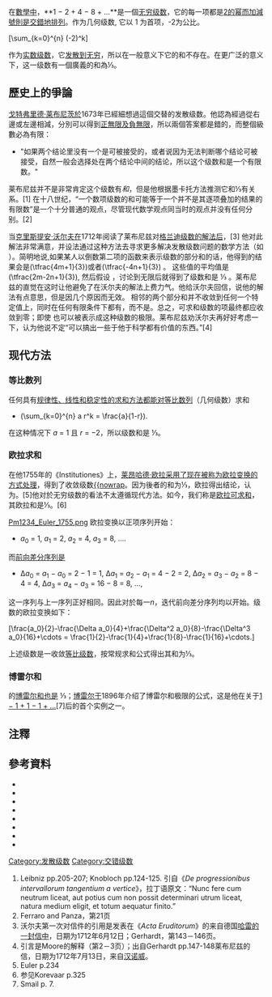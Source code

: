 在[數學中](https://zh.wikipedia.org/wiki/數學 "wikilink")，**1 − 2 + 4 − 8 +
…**是一個[无穷级数](https://zh.wikipedia.org/wiki/无穷级数 "wikilink")，它的每一项都是[2的幂而加減號則是交錯地排列](../Page/2的幂.md "wikilink")。作为几何级数,
它以 1 为首项，-2为公比。

\[\sum_{k=0}^{n} (-2)^k\]

作为[实数级数](../Page/实数.md "wikilink")，它[发散到无穷](../Page/发散级数.md "wikilink")，所以在一般意义下它的和不存在。在更广泛的意义下，这一级数有一個廣義的和為⅓。

## 歷史上的爭論

[戈特弗里德·莱布尼茨於](../Page/戈特弗里德·莱布尼茨.md "wikilink")1673年已經細想過這個交替的发散级数。他認為經過從右邊或左邊相減，分別可以得到[正無限及負無限](https://zh.wikipedia.org/wiki/無窮 "wikilink")，所以兩個答案都是錯的，而整個級數必為有限：

  -
    "如果两个结论里没有一个是可被接受的，或者说因为无法判断哪个结论可被接受，自然一般会选择处在两个结论中间的结论，所以这个级数和是一个有限数。"

莱布尼兹并不是非常肯定这个级数有*和*，但是他根据墨卡托方法推测它和⅓有关系。\[1\]
在十八世纪，“一个数项级数的和可能等于一个并不是其逐项叠加的结果的有限数”是一个十分普通的观点，尽管现代数学观点同当时的观点并没有任何分别。\[2\]

当[克里斯提安·沃尔夫在](https://zh.wikipedia.org/wiki/克里斯提安·沃尔夫_\(哲学家\) "wikilink")1712年阅读了莱布尼兹对[格兰迪级数的解法后](https://zh.wikipedia.org/wiki/格兰迪级数 "wikilink")，\[3\]
他对此解法非常满意，并设法通过这种方法去寻求更多解决发散级数问题的数学方法（如
）。简明地说,如果某人以倒数第二项的函数来表示级数的部分和的话，他得到的结果会是\(\tfrac{4m+1}{3}\)或者\(\tfrac{-4n+1}{3}\)
。 这些值的平均值是\(\tfrac{2m-2n+1}{3}\), 然后假设 ，讨论到无限后就得到了级数和是 ⅓
。莱布尼兹的直觉在这时让他避免了在沃尔夫的解法上费力气。他给沃尔夫回信，说他的解法有点意思，但是因几个原因而无效。
相邻的两个部分和并不收敛到任何一个特定值上，同时在任何有限条件下都有，而不是。总之，可求和级数的项最终都应收敛到零；即使
也可以被表示成这种级数的极限。莱布尼兹劝沃尔夫再好好考虑一下，认为他说不定“可以搞出一些于他于科学都有价值的东西。”\[4\]

## 现代方法

### 等比数列

任何具有[规律性、线性和稳定性的求和方法都能对](https://zh.wikipedia.org/wiki/发散级数#求和方法的特性 "wikilink")[等比数列](../Page/等比数列.md "wikilink")（几何级数）求和

  -
    \(\sum_{k=0}^{n} a r^k = \frac{a}{1-r}\).

在这种情况下 *a* = 1 且 *r* = −2，所以级数和是 ⅓。

### 欧拉求和

在他1755年的《Institutiones》上，[莱昂哈德·欧拉采用了现在被称为](https://zh.wikipedia.org/wiki/莱昂哈德·欧拉 "wikilink")[欧拉变换的方式处理](https://zh.wikipedia.org/wiki/欧拉变换 "wikilink")，得到了收敛级数[{{nowrap](https://zh.wikipedia.org/wiki/1/2_−_1/4_+_1/8_−_1/16_+_·_·_· "wikilink")。因为後者的和为⅓，欧拉得出结论，认为。\[5\]他对於无穷级数的看法不太遵循现代方法。如今，我们称是[欧拉可求和](https://zh.wikipedia.org/wiki/欧拉求和 "wikilink")，其欧拉和是⅓。\[6\]

[Pm1234_Euler_1755.png](https://zh.wikipedia.org/wiki/File:Pm1234_Euler_1755.png "fig:Pm1234_Euler_1755.png")
欧拉变换以正项序列开始：

  -
    *a*<sub>0</sub> = 1,
    *a*<sub>1</sub> = 2,
    *a*<sub>2</sub> = 4,
    *a*<sub>3</sub> = 8, ….

而[前向差分序列是](https://zh.wikipedia.org/wiki/前向差分 "wikilink")

  -
    Δ*a*<sub>0</sub> = *a*<sub>1</sub> − *a*<sub>0</sub> = 2 − 1 = 1,
    Δ*a*<sub>1</sub> = *a*<sub>2</sub> − *a*<sub>1</sub> = 4 − 2 = 2,
    Δ*a*<sub>2</sub> = *a*<sub>3</sub> − *a*<sub>2</sub> = 8 − 4 = 4,
    Δ*a*<sub>3</sub> = *a*<sub>4</sub> − *a*<sub>3</sub> = 16 − 8 = 8,
    …,

这一序列与上一序列正好相同。因此对於每一*n*，迭代前向差分序列均以开始。级数的欧拉变换如下：

\[\frac{a_0}{2}-\frac{\Delta a_0}{4}+\frac{\Delta^2 a_0}{8}-\frac{\Delta^3 a_0}{16}+\cdots = \frac{1}{2}-\frac{1}{4}+\frac{1}{8}-\frac{1}{16}+\cdots.\]

上述级数是一收敛[等比级数](https://zh.wikipedia.org/wiki/等比级数 "wikilink")，按常规求和公式得出其和为⅓。

### 博雷尔和

的[博雷尔和也是](https://zh.wikipedia.org/wiki/博雷尔和 "wikilink")
⅓；[博雷尔于](../Page/埃米尔·博雷尔.md "wikilink")1896年介绍了博雷尔和极限的公式，这是他在关于[1
− 1 + 1 − 1 + …](../Page/格蘭迪級數.md "wikilink")\[7\]后的首个实例之一。

## 注釋

## 參考資料

<div class="references-small">

  -
  -
  -
  -
  -
  -
  -
  -

</div>

[Category:发散级数](https://zh.wikipedia.org/wiki/Category:发散级数 "wikilink")
[Category:交错级数](https://zh.wikipedia.org/wiki/Category:交错级数 "wikilink")

1.  Leibniz pp.205-207; Knobloch pp.124-125. 引自《*De progressionibus
    intervallorum tangentium a vertice*》，拉丁语原文：“Nunc fere cum neutrum
    liceat, aut potius cum non possit determinari utrum liceat, natura
    medium eligit, et totum aequatur finito.”
2.  Ferraro and Panza，第21页
3.  沃尔夫第一次对信件的引用是发表在《*Acta
    Eruditorum*》的来自德国[哈雷的一封信中](https://zh.wikipedia.org/wiki/哈雷_\(德国\) "wikilink")，日期为1712年6月12日；Gerhardt，第143－146页。
4.  引言是Moore的解释（第2－3页）；出自Gerhardt
    pp.147-148莱布尼兹的信，日期为1712年7月13日，来自[汉诺威](../Page/汉诺威.md "wikilink")。
5.  Euler p.234
6.  参见Korevaar p.325
7.  Smail p. 7.